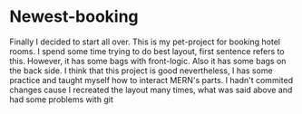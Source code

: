 # Newest-booking
Finally I decided to start all over. This is my pet-project for booking hotel rooms. I spend some time trying to do best layout, first sentence refers to this. However, it has some bags with front-logic. Also it has some bags on the back side. I think that this project is good nevertheless, I has some practice and taught myself how to interact MERN's parts. I hadn't commited changes cause I recreated the layout many times, what was said above and had some problems with git

